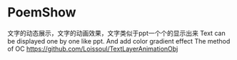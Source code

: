 # PoemShow
文字的动态展示，文字的动画效果，文字类似于ppt一个个的显示出来
Text can be displayed one by one like ppt. And add color gradient effect
The method of OC https://github.com/Loissoul/TextLayerAnimationObj 
